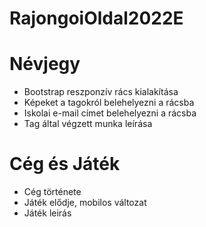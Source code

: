 # RajongoiOldal2022E

# Névjegy
- Bootstrap reszponzív rács kialakítása
- Képeket a tagokról belehelyezni a rácsba
- Iskolai e-mail címet belehelyezni a rácsba
- Tag által végzett munka leírása

# Cég és Játék
- Cég története
- Játék elődje, mobilos változat
- Játék leirás
